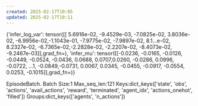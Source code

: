 ```yaml
---
created: 2025-02-17T10:05
updated: 2025-02-17T10:11
---
```



{'infer_log_var': tensor([[ 5.6916e-02, -9.4529e-03, -7.0825e-02,  3.8036e-02, -6.9956e-02,-1.1043e-01, -7.9775e-02, -7.9897e-02,  8.1...e-02,  8.2327e-02, -6.7365e-02,-2.2828e-02, -2.2207e-02, -8.4073e-02, -9.2467e-03]],grad_fn=<AddmmBackward0>), 'infer_mu': tensor([[-0.0236, -0.0165, -0.0126, -0.0449, -0.0524, -0.0436,  0.0688,  0.0707,0.0260, -0.0286,  0.0996, -0.0722, ...1, -0.0849,-0.0731,  0.0067,  0.0345, -0.0455, -0.0917, -0.0554,  0.0253, -0.1015]],grad_fn=<AddmmBackward0>)}


EpisodeBatch. Batch Size:1 Max_seq_len:121 Keys:dict_keys(['state', 'obs', 'actions', 'avail_actions', 'reward', 'terminated', 'agent_idx', 'actions_onehot', 'filled']) Groups:dict_keys(['agents', 'n_actions'])